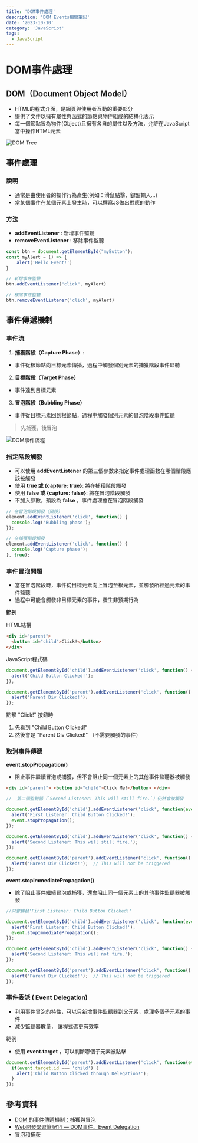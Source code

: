 ```yaml
---
title: 'DOM事件處理'
description: 'DOM Events相關筆記'
date: '2023-10-10'
category: 'JavaScript'
tags:
  - JavaScript
---
```


# DOM事件處理


##  DOM（Document Object Model）
- HTML的程式介面，是網頁與使用者互動的重要部分
- 提供了文件以擁有屬性與函式的節點與物件組成的結構化表示
- 每一個節點皆為物件(Object)且擁有各自的屬性以及方法，允許在JavaScript當中操作HTML元素

![DOM Tree](https://www.conceptdraw.com/solution-park/resource/images/solutions/dom-tree/SOFTWARE-DEVELOPMENT-DOM-Tree-DOM-Hierarchy-in-HTML88.png)


## 事件處理

### 說明
- 通常是由使用者的操作行為產生(例如：滑鼠點擊、鍵盤輸入...)
- 當某個事件在某個元素上發生時，可以撰寫JS做出對應的動作

### 方法
- **addEventListener** : 新增事件監聽
- **removeEventListener** : 移除事件監聽

```js
const btn = document.getElementById("myButton");
const myAlert = () => {
	alert('Hello Event!')
}

// 新增事件監聽
btn.addEventListener("click", myAlert)

// 移除事件監聽
btn.removeEventListener('click', myAlert)

```




## 事件傳遞機制

### 事件流
1. **捕獲階段（Capture Phase）**:
- 事件從根節點向目標元素傳播，過程中觸發個別元素的捕獲階段事件監聽
2. **目標階段（Target Phase）**
- 事件達到目標元素
3. **冒泡階段（Bubbling Phase）**
- 事件從目標元素回到根節點，過程中觸發個別元素的冒泡階段事件監聽

> 先捕獲，後冒泡


![DOM事件流程](https://www.javascripttutorial.net/wp-content/uploads/2020/02/JavaScript-DOM-Level-2-Event.png)

### 指定階段觸發
- 可以使用 **addEventListener** 的第三個參數來指定事件處理函數在哪個階段應該被觸發
- 使用 **true 或 {capture: true}**: 將在捕獲階段觸發
- 使用 **false 或 {capture: false}**: 將在冒泡階段觸發
- 不加入參數，預設為 **false** ，事件處理會在冒泡階段觸發
```js
// 在冒泡階段觸發（預設）
element.addEventListener('click', function() {
  console.log('Bubbling phase');
});

// 在捕獲階段觸發
element.addEventListener('click', function() {
  console.log('Capture phase');
}, true);

```

### 事件冒泡問題
- 當在冒泡階段時，事件從目標元素向上冒泡至根元素，並觸發所經過元素的事件監聽
- 過程中可能會觸發非目標元素的事件，發生非預期行為

**範例**

HTML結構
```html
<div id="parent">
  <button id="child">Click!</button>
</div>
```

JavaScript程式碼
```js
document.getElementById('child').addEventListener('click', function() {
  alert('Child Button Clicked!');
});

document.getElementById('parent').addEventListener('click', function() {
  alert('Parent Div Clicked!');
});

```

點擊 "Click!" 按鈕時
1. 先看到 "Child Button Clicked!" 
2. 然後會是 "Parent Div Clicked!" （不需要觸發的事件）


### 取消事件傳遞
**event.stopPropagation()**
- 阻止事件繼續冒泡或捕獲，但不會阻止同一個元素上的其他事件監聽器被觸發

```html
<div id="parent"> <button id="child">Click Me!</button> </div>
```


```js
//  第二個監聽器（`Second Listener: This will still fire.`）仍然會被觸發

document.getElementById('child').addEventListener('click', function(event) {
  alert('First Listener: Child Button Clicked!');
  event.stopPropagation();
});

document.getElementById('child').addEventListener('click', function() {
  alert('Second Listener: This will still fire.');
});

document.getElementById('parent').addEventListener('click', function() {
  alert('Parent Div Clicked!');  // This will not be triggered
});

```

**event.stopImmediatePropagation()**
- 除了阻止事件繼續冒泡或捕獲，還會阻止同一個元素上的其他事件監聽器被觸發

```js
//只會觸發'First Listener: Child Button Clicked!'

document.getElementById('child').addEventListener('click', function(event) {
  alert('First Listener: Child Button Clicked!');
  event.stopImmediatePropagation();
});

document.getElementById('child').addEventListener('click', function() {
  alert('Second Listener: This will not fire.');
});

document.getElementById('parent').addEventListener('click', function() {
  alert('Parent Div Clicked!');  // This will not be triggered
});

```

### 事件委派 ( Event Delegation)
- 利用事件冒泡的特性，可以只新增事件監聽器到父元素，處理多個子元素的事件
- 減少監聽器數量， 讓程式碼更有效率

範例
- 使用 **event.target** ，可以判斷哪個子元素被點擊
```js
document.getElementById('parent').addEventListener('click', function(event) {
  if(event.target.id === 'child') {
    alert('Child Button Clicked through Delegation!');
  }
});

```





## 參考資料
-  [DOM 的事件傳遞機制：捕獲與冒泡](https://blog.techbridge.cc/2017/07/15/javascript-event-propagation/)
-  [Web開發學習筆記14 — DOM事件、Event Delegation](https://teagan-hsu.coderbridge.io/2021/01/01/javascript-dom-event-and-event-delegation/)
- [冒泡和捕获](https://zh.javascript.info/bubbling-and-capturing)
